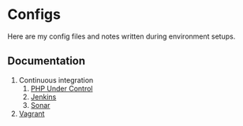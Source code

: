 # Configs

Here are my config files and notes written during environment setups.

## Documentation

1. Continuous integration
    1. [PHP Under Control](/docs/phpundercontrol.md)
    1. [Jenkins](/docs/jenkins.md)
    1. [Sonar](/docs/sonar.md)
1. [Vagrant](/docs/vagrant.md)
